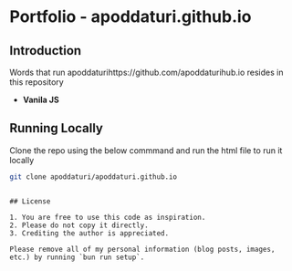 # Portfolio - apoddaturi.github.io

## Introduction
Words that run apoddaturihttps://github.com/apoddaturihub.io resides in this repository

- **Vanila JS**

## Running Locally

Clone the repo using the below commmand and run the html file to run it locally

```bash
git clone apoddaturi/apoddaturi.github.io
```

```

## License

1. You are free to use this code as inspiration.
2. Please do not copy it directly.
3. Crediting the author is appreciated.

Please remove all of my personal information (blog posts, images, etc.) by running `bun run setup`.
